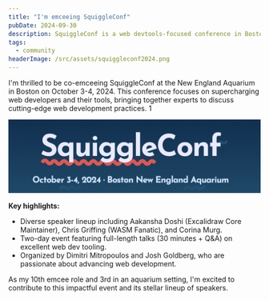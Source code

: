 ```yaml
---
title: "I'm emceeing SquiggleConf"
pubDate: 2024-09-30
description: SquiggleConf is a web devtools-focused conference in Boston.
tags:
  - community
headerImage: /src/assets/squiggleconf2024.png
---
```


I'm thrilled to be co-emceeing SquiggleConf at the New England Aquarium in Boston on October 3-4, 2024. This conference focuses on supercharging web developers and their tools, bringing together experts to discuss cutting-edge web development practices. 1

![SquiggleConf](src/assets/squiggleconf2024.png)

**Key highlights:**

- Diverse speaker lineup including Aakansha Doshi (Excalidraw Core Maintainer), Chris Griffing (WASM Fanatic), and Corina Murg.
- Two-day event featuring full-length talks (30 minutes + Q&A) on excellent web dev tooling.
- Organized by Dimitri Mitropoulos and Josh Goldberg, who are passionate about advancing web development.

As my 10th emcee role and 3rd in an aquarium setting, I'm excited to contribute to this impactful event and its stellar lineup of speakers.

